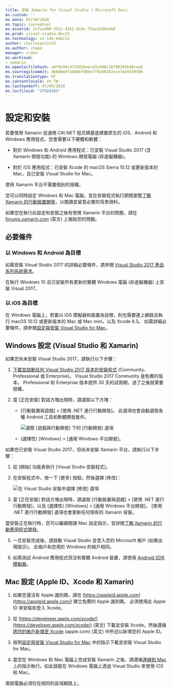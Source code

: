 ```yaml
---
title: 安裝 Xamarin for Visual Studio | Microsoft Docs
ms.custom: ''
ms.date: 03/30/2018
ms.topic: conceptual
ms.assetid: 2cfcad00-352c-4161-814c-f5ae32d8ada8
ms.prod: visual-studio-dev15
ms.technology: vs-ide-mobile
author: charlespetzold
ms.author: chape
manager: crdun
ms.workload:
- xamarin
ms.openlocfilehash: a0f9240cd729d26eecd3c098c28799369b48cea6
ms.sourcegitcommit: db680e8fa8066f905e7f9240342ece7ab9259308
ms.translationtype: HT
ms.contentlocale: zh-TW
ms.lasthandoff: 07/09/2018
ms.locfileid: "37924365"
---
```

# <a name="setup-and-install"></a>設定和安裝

若要使用 Xamarin 從通用 C#/.NET 程式碼基底建置原生的 iOS、Android 和 Windows 應用程式，您會需要以下硬體和軟體：

-   對於 Windows 和 Android 應用程式：已安裝 Visual Studio 2017 (含 Xamarin 開發功能) 的 Windows 開發電腦 (非虛擬機器)。

-   對於 iOS 應用程式：已安裝 Xcode 的 macOS Sierra 10.12 或更新版本的 Mac，且已安裝 Visual Studio for Mac。

使用 Xamarin 平台不需要個別的授權。

您可以同時設定 Windows 和 Mac 電腦，並在安裝程式執行期間瀏覽[了解 Xamarin 的行動裝置開發](../cross-platform/learn-about-mobile-development-with-xamarin.md)，以閱讀並留意必要的背景資料。

如果您在執行此設定和安裝之後有使用 Xamarin 平台的問題，請在 [forums.xamarin.com](http://forums.xamarin.com/) \(英文\) 上張貼您的問題。

<a name="prereq" />

## <a name="pre-requisites"></a>必要條件

###  <a name="for-targeting-windows-and-android"></a>以 Windows 和 Android 為目標

如需安裝 Visual Studio 2017 的詳細必要條件，請參閱 [Visual Studio 2017 產品系列系統需求](/visualstudio/productinfo/vs2017-system-requirements-vs)。

在執行 Windows 10 且已安裝所有更新的實體 Windows 電腦 (非虛擬機器) 上安裝 Visual 2017。

### <a name="for-targeting-ios"></a>以 iOS 為目標

在 Windows 電腦上，若要以 iOS 模擬器和裝置為目標，則也需要連上網路且執行 macOS 10.12 或更新版本的 Mac 或 Mac mini，以及 Xcode 8.3。 如需詳細必要條件，請參閱[設定與安裝 Visual Studio for Mac](/visualstudio/mac/installation)。

<a name="windows" />

##  <a name="windows-setup-visual-studio-and-xamarin"></a>Windows 設定 (Visual Studio 和 Xamarin)

如果您尚未安裝 Visual Studio 2017，請執行以下步驟：

1.  [下載並啟動任何 Visual Studio 2017 版本的安裝程式](https://visualstudio.microsoft.com/downloads/?utm_medium=microsoft&utm_source=docs.microsoft.com&utm_campaign=button+cta&utm_content=download+vs2017) (Community、Professional 或 Enterprise)。 Visual Studio 2017 Community 是免費的版本。 Professional 和 Enterprise 版本提供 30 天的試用期，過了之後就需要授權。

2.  當 [正在安裝] 對話方塊出現時，請選取以下方塊：

    - [行動裝置與遊戲] > [使用 .NET 進行行動開發]。 此選項也會自動選取各種 Android 工具和軟體開發套件。

        ![選取 [遊戲與行動開發] 下的 [行動開發] 選項](../cross-platform/media/cross-plat-xamarin-setup-2a.png "跨平台 Xamarin 設定 2")

    - (選擇性) [Windows] > [通用 Windows 平台開發]。

如果您已安裝 Visual Studio 2017，但尚未安裝 Xamarin 平台，請執行以下步驟：

1. 從 [開始] 功能表執行 [Visual Studio 安裝程式]。

2.  在安裝程式中，按一下 [更多] 按鈕，然後選擇 [修改]：

    ![在 Visual Studio 安裝中選擇 [修改] 選項](../cross-platform/media/cross-plat-xamarin-setup-1a.png "跨平台 Xamarin 設定 1")

3.  當 [正在安裝] 對話方塊出現時，請選取 [行動裝置與遊戲] > [使用 .NET 進行行動開發]，以及 (選擇性) [Windows] > [通用 Windows 平台開發]。 [使用 .NET 進行行動開發] 選項也會更新任何現有的 Xamarin 安裝。

當安裝正在執行時，您可以繼續閱讀 Mac 設定指示，並詳閱[了解 Xamarin 的行動應用程式開發](../cross-platform/learn-about-mobile-development-with-xamarin.md)。

5.  一旦安裝完成後，請啟動 Visual Studio 並登入您的 Microsoft 帳戶 (如果出現提示)。 此帳戶和您用於 Windows 的帳戶相同。

6.  如需測試 Android 應用程式但沒有實體 Android 裝置，請使用 [Android SDK 模擬器](/xamarin/android/get-started/installation/android-emulator/)。

<a name="mac" />

##  <a name="mac-setup-apple-id-xcode-and-xamarin"></a>Mac 設定 (Apple ID、Xcode 和 Xamarin)

1.  如果您還沒有 Apple 識別碼，請在 [https://appleid.apple.com](https://appleid.apple.com/) 建立免費的 Apple 識別碼。 必須使用此 Apple ID 來安裝和登入 Xcode。

2.  從 [https://developer.apple.com/xcode/](https://developer.apple.com/xcode/) \(英文\) 下載並安裝 Xcode，然後遵循[將您的帳戶新增至 Xcode](https://developer.apple.com/library/content/documentation/IDEs/Conceptual/AppStoreDistributionTutorial/AddingYourAccounttoXcode/AddingYourAccounttoXcode.html#//apple_ref/doc/uid/TP40013839-CH40-SW1) \(apple.com\) \(英文\) 中所述以新增您的 Apple ID。

3.  按照[設定與安裝 Visual Studio for Mac](/visualstudio/mac/installation) 中的指示下載並安裝 Visual Studio for Mac。

4.  當您在 Windows 和 Mac 電腦上完成安裝 Xamarin 之後，請遵循[連線到 Mac](/xamarin/ios/get-started/installation/windows/connecting-to-mac/) 上的指示執行，如此就能在 Windows 電腦上透過 Visual Studio 來使用 iOS 和 Mac。

兩部電腦必須位在相同的區域網路上。
